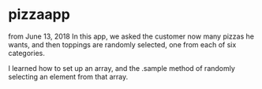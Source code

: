 # pizzaapp
from June 13, 2018
In this app, we asked the customer now many pizzas he wants, and then toppings are randomly selected, one from each of six categories.

I learned how to set up an array, and the .sample method of randomly selecting an element from that array.
